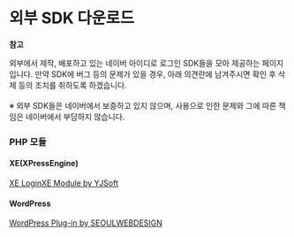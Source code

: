 # 외부 SDK 다운로드

<html lang="ko">
<head>
    <title>NAVER Developers - 네이버아이디로로그인 외부 SDK 다운로드</title>
    <meta name="description" content="NAVER Developers - 네이버아이디로로그인 외부 SDK 다운로드">
</head>
<body>
<div class="con">
    <div class="h_page_area">
        <div class="side_menu"></div>
    </div>
    <div class="blockquote_area">
        <strong>참고</strong>
        <p>외부에서 제작, 배포하고 있는 네이버 아이디로 로그인 SDK들을 모아 제공하는 페이지입니다. 만약 SDK에 버그 등의 문제가 있을 경우,  아래 의견란에 남겨주시면 확인 후 삭제 등의 조치를 취하도록 하겠습니다. <br><br>※ 외부 SDK들은 네이버에서 보증하고 있지 않으며, 사용으로 인한 문제와 그에 따른 책임은 네이버에서 부담하지 않습니다.</p>
    </div>
    <h3 class="h_sub">PHP 모듈</h3>
    <h4 class="h_subsub">XE(XPressEngine)</h4>
    <p class="p_desc"><a href="https://github.com/YJSoft/xe-module-loginxeserver" target="_blank" class="btn_n"><i class="xi-download"></i> <span class="t">XE LoginXE Module by YJSoft</span></a></p>
    <h4 class="h_subsub">WordPress</h4>
    <p class="p_desc"><a href="http://www.seoulwebdesign.com/product/naver-login-for-wordpress/" target="_blank" class="btn_n"><i class="xi-download"></i> <span class="t">WordPress Plug-in by SEOULWEBDESIGN</span></a></p>
    <br>
    <br>
    <br>
    <br>
</div>
</body>
</html>